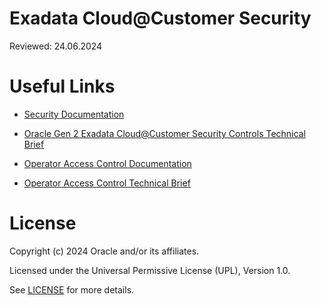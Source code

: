 # Exadata Cloud@Customer Security

Reviewed: 24.06.2024

# Useful Links

- [Security Documentation](https://docs.oracle.com/en/engineered-systems/exadata-cloud-at-customer/ecccm/ecc-secguide.html)

- [Oracle Gen 2 Exadata Cloud@Customer Security Controls Technical Brief](https://www.oracle.com/a/ocom/docs/engineered-systems/exadata/exadata-cloud-at-customer-security-controls.pdf)

- [Operator Access Control Documentation](https://docs.oracle.com/en/cloud/paas/operator-access-control/exops/overview-of-operator-access-control.html)

- [Operator Access Control Technical Brief](https://www.oracle.com/uk/a/ocom/docs/engineered-systems/exadata/oracle-operator-access-control-tech-brief.pdf)

# License

Copyright (c) 2024 Oracle and/or its affiliates.

Licensed under the Universal Permissive License (UPL), Version 1.0.

See [LICENSE](https://github.com/oracle-devrel/technology-engineering/blob/main/LICENSE) for more details.
